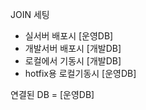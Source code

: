 JOIN 세팅

- 실서버 배포시 [운영DB]
- 개발서버 배포시 [개발DB]
- 로컬에서 기동시 [개발DB]
- hotfix용 로컬기동시 [운영DB]


연결된 DB = [운영DB]
